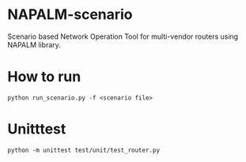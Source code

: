 # NAPALM-scenario
Scenario based Network Operation Tool for multi-vendor routers using NAPALM library.

# How to run

```
python run_scenario.py -f <scenario file>
```

# Unitttest

```
python -m unittest test/unit/test_router.py
```